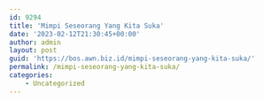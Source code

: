 ```yaml
---
id: 9294
title: 'Mimpi Seseorang Yang Kita Suka'
date: '2023-02-12T21:30:45+00:00'
author: admin
layout: post
guid: 'https://bos.awn.biz.id/mimpi-seseorang-yang-kita-suka/'
permalink: /mimpi-seseorang-yang-kita-suka/
categories:
    - Uncategorized
---
```


